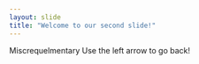 ```yaml
---
layout: slide
title: "Welcome to our second slide!"
---
```

Miscrequelmentary
Use the left arrow to go back!
